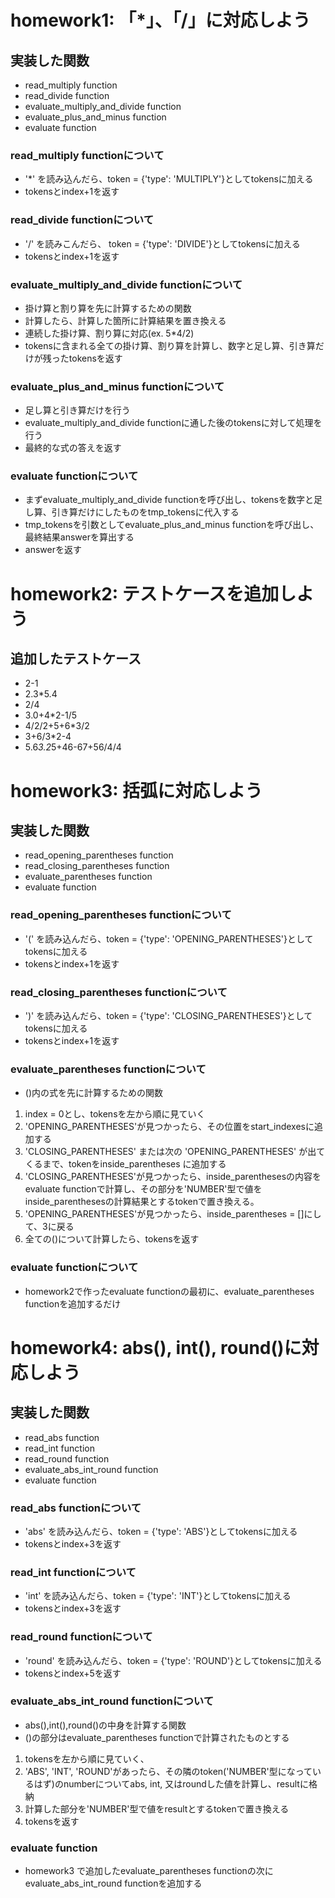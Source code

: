 # homework1: 「*」、「/」に対応しよう
## 実装した関数
- read_multiply function
- read_divide function
- evaluate_multiply_and_divide function
- evaluate_plus_and_minus function
- evaluate function

### read_multiply functionについて
- '*' を読み込んだら、token = {'type': 'MULTIPLY'}としてtokensに加える
- tokensとindex+1を返す

### read_divide functionについて
- '/' を読みこんだら、 token = {'type': 'DIVIDE'}としてtokensに加える
- tokensとindex+1を返す

### evaluate_multiply_and_divide functionについて
- 掛け算と割り算を先に計算するための関数
- 計算したら、計算した箇所に計算結果を置き換える
- 連続した掛け算、割り算に対応(ex. 5*4/2)
- tokensに含まれる全ての掛け算、割り算を計算し、数字と足し算、引き算だけが残ったtokensを返す

### evaluate_plus_and_minus functionについて
- 足し算と引き算だけを行う
- evaluate_multiply_and_divide functionに通した後のtokensに対して処理を行う
- 最終的な式の答えを返す

### evaluate functionについて
- まずevaluate_multiply_and_divide functionを呼び出し、tokensを数字と足し算、引き算だけにしたものをtmp_tokensに代入する
- tmp_tokensを引数としてevaluate_plus_and_minus functionを呼び出し、最終結果answerを算出する
- answerを返す


# homework2: テストケースを追加しよう
## 追加したテストケース
- 2-1
- 2.3*5.4
- 2/4
- 3.0+4*2-1/5
- 4/2/2+5+6*3/2
- 3+6/3*2-4
- 5.6*3.2*5+46-67+56/4/4


# homework3: 括弧に対応しよう
## 実装した関数
- read_opening_parentheses function
- read_closing_parentheses function
- evaluate_parentheses function
- evaluate function

### read_opening_parentheses functionについて
- '(' を読み込んだら、token = {'type': 'OPENING_PARENTHESES'}としてtokensに加える
- tokensとindex+1を返す

### read_closing_parentheses functionについて
- ')' を読み込んだら、token = {'type': 'CLOSING_PARENTHESES'}としてtokensに加える
- tokensとindex+1を返す

### evaluate_parentheses functionについて
- ()内の式を先に計算するための関数
  
1. index = 0とし、tokensを左から順に見ていく
2. 'OPENING_PARENTHESES'が見つかったら、その位置をstart_indexesに追加する
3. 'CLOSING_PARENTHESES' または次の 'OPENING_PARENTHESES' が出てくるまで、tokenをinside_parentheses に追加する
4. 'CLOSING_PARENTHESES'が見つかったら、inside_parenthesesの内容をevaluate functionで計算し、その部分を'NUMBER'型で値をinside_parenthesesの計算結果とするtokenで置き換える。
5. 'OPENING_PARENTHESES'が見つかったら、inside_parentheses = []にして、3に戻る
6. 全ての()について計算したら、tokensを返す

### evaluate functionについて
- homework2で作ったevaluate functionの最初に、evaluate_parentheses functionを追加するだけ


# homework4: abs(), int(), round()に対応しよう
## 実装した関数
- read_abs function
- read_int function
- read_round function
- evaluate_abs_int_round function
- evaluate function

### read_abs functionについて
- 'abs' を読み込んだら、token = {'type': 'ABS'}としてtokensに加える
- tokensとindex+3を返す

### read_int functionについて
- 'int' を読み込んだら、token = {'type': 'INT'}としてtokensに加える
- tokensとindex+3を返す

### read_round functionについて
- 'round' を読み込んだら、token = {'type': 'ROUND'}としてtokensに加える
- tokensとindex+5を返す

### evaluate_abs_int_round functionについて
- abs(),int(),round()の中身を計算する関数
- ()の部分はevaluate_parentheses functionで計算されたものとする
  
1. tokensを左から順に見ていく、
2. 'ABS', 'INT', 'ROUND'があったら、その隣のtoken('NUMBER'型になっているはず)のnumberについてabs, int, 又はroundした値を計算し、resultに格納
3. 計算した部分を'NUMBER'型で値をresultとするtokenで置き換える
4. tokensを返す

### evaluate function
- homework3 で追加したevaluate_parentheses functionの次にevaluate_abs_int_round functionを追加する